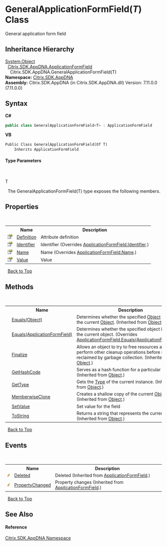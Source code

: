 # GeneralApplicationFormField(*T*) Class
 

General application form field


## Inheritance Hierarchy
<a href="http://msdn2.microsoft.com/en-us/library/e5kfa45b" target="_blank">System.Object</a><br />&nbsp;&nbsp;<a href="cf0e2e3c-35e5-33f1-ec47-81035ed4081b">Citrix.SDK.AppDNA.ApplicationFormField</a><br />&nbsp;&nbsp;&nbsp;&nbsp;Citrix.SDK.AppDNA.GeneralApplicationFormField(T)<br />
**Namespace:**&nbsp;[Citrix.SDK.AppDNA](index.md)<br />**Assembly:**&nbsp;Citrix.SDK.AppDNA (in Citrix.SDK.AppDNA.dll) Version: 7.11.0.0 (7.11.0.0)

## Syntax

**C#**
```csharp
public class GeneralApplicationFormField<T> : ApplicationFormField

```

**VB**
```vbnet
Public Class GeneralApplicationFormField(Of T)
	Inherits ApplicationFormField
```


#### Type Parameters
&nbsp;<dl><dt>T</dt><dd /></dl>&nbsp;
The GeneralApplicationFormField(T) type exposes the following members.


## Properties
&nbsp;<table><tr><th></th><th>Name</th><th>Description</th></tr><tr><td>![Public property](media/pubproperty.gif "Public property")</td><td><a href="6d41c3ba-e88f-d875-7855-d8a4dd9ec43a">Definition</a></td><td>
Attribute definition</td></tr><tr><td>![Public property](media/pubproperty.gif "Public property")</td><td><a href="d2a7250d-fdc0-a01d-eb30-9d63f5a6e55f">Identifier</a></td><td>
Identifier
 (Overrides <a href="ae88593a-698d-8689-d307-d5e79de6588a">ApplicationFormField.Identifier</a>.)</td></tr><tr><td>![Public property](media/pubproperty.gif "Public property")</td><td><a href="d6815c63-92ae-edff-b6b8-9f759d59a45e">Name</a></td><td>
Name
 (Overrides <a href="93ed2d0a-d95a-803e-905f-02d1bd78ac14">ApplicationFormField.Name</a>.)</td></tr><tr><td>![Public property](media/pubproperty.gif "Public property")</td><td><a href="2e27b9c8-d765-943c-b09c-951f7d25452c">Value</a></td><td>
Value</td></tr></table>&nbsp;
<a href="#generalapplicationformfield(*t*)-class">Back to Top</a>

## Methods
&nbsp;<table><tr><th></th><th>Name</th><th>Description</th></tr><tr><td>![Public method](media/pubmethod.gif "Public method")</td><td><a href="http://msdn2.microsoft.com/en-us/library/bsc2ak47" target="_blank">Equals(Object)</a></td><td>
Determines whether the specified <a href="http://msdn2.microsoft.com/en-us/library/e5kfa45b" target="_blank">Object</a> is equal to the current <a href="http://msdn2.microsoft.com/en-us/library/e5kfa45b" target="_blank">Object</a>.
 (Inherited from <a href="http://msdn2.microsoft.com/en-us/library/e5kfa45b" target="_blank">Object</a>.)</td></tr><tr><td>![Public method](media/pubmethod.gif "Public method")</td><td><a href="1c2db537-898e-b0b6-2ba3-2b58103ced7f">Equals(ApplicationFormField)</a></td><td>
Determines whether the specified object is equal to the current object.
 (Overrides <a href="88209439-98e9-5a21-40fc-4c17f7199c77">ApplicationFormField.Equals(ApplicationFormField)</a>.)</td></tr><tr><td>![Protected method](media/protmethod.gif "Protected method")</td><td><a href="http://msdn2.microsoft.com/en-us/library/4k87zsw7" target="_blank">Finalize</a></td><td>
Allows an object to try to free resources and perform other cleanup operations before it is reclaimed by garbage collection.
 (Inherited from <a href="http://msdn2.microsoft.com/en-us/library/e5kfa45b" target="_blank">Object</a>.)</td></tr><tr><td>![Public method](media/pubmethod.gif "Public method")</td><td><a href="http://msdn2.microsoft.com/en-us/library/zdee4b3y" target="_blank">GetHashCode</a></td><td>
Serves as a hash function for a particular type.
 (Inherited from <a href="http://msdn2.microsoft.com/en-us/library/e5kfa45b" target="_blank">Object</a>.)</td></tr><tr><td>![Public method](media/pubmethod.gif "Public method")</td><td><a href="http://msdn2.microsoft.com/en-us/library/dfwy45w9" target="_blank">GetType</a></td><td>
Gets the <a href="http://msdn2.microsoft.com/en-us/library/42892f65" target="_blank">Type</a> of the current instance.
 (Inherited from <a href="http://msdn2.microsoft.com/en-us/library/e5kfa45b" target="_blank">Object</a>.)</td></tr><tr><td>![Protected method](media/protmethod.gif "Protected method")</td><td><a href="http://msdn2.microsoft.com/en-us/library/57ctke0a" target="_blank">MemberwiseClone</a></td><td>
Creates a shallow copy of the current <a href="http://msdn2.microsoft.com/en-us/library/e5kfa45b" target="_blank">Object</a>.
 (Inherited from <a href="http://msdn2.microsoft.com/en-us/library/e5kfa45b" target="_blank">Object</a>.)</td></tr><tr><td>![Public method](media/pubmethod.gif "Public method")</td><td><a href="3edaf935-c84a-3aed-191f-d51537a99178">SetValue</a></td><td>
Set value for the field</td></tr><tr><td>![Public method](media/pubmethod.gif "Public method")</td><td><a href="http://msdn2.microsoft.com/en-us/library/7bxwbwt2" target="_blank">ToString</a></td><td>
Returns a string that represents the current object.
 (Inherited from <a href="http://msdn2.microsoft.com/en-us/library/e5kfa45b" target="_blank">Object</a>.)</td></tr></table>&nbsp;
<a href="#generalapplicationformfield(*t*)-class">Back to Top</a>

## Events
&nbsp;<table><tr><th></th><th>Name</th><th>Description</th></tr><tr><td>![Public event](media/pubevent.gif "Public event")</td><td><a href="907c48f9-b96d-5170-562e-9207627c3e02">Deleted</a></td><td>
Deleted
 (Inherited from <a href="cf0e2e3c-35e5-33f1-ec47-81035ed4081b">ApplicationFormField</a>.)</td></tr><tr><td>![Public event](media/pubevent.gif "Public event")</td><td><a href="3d29caf6-b43c-9aa8-e59f-9195f3a51dd7">PropertyChanged</a></td><td>
Property changes
 (Inherited from <a href="cf0e2e3c-35e5-33f1-ec47-81035ed4081b">ApplicationFormField</a>.)</td></tr></table>&nbsp;
<a href="#generalapplicationformfield(*t*)-class">Back to Top</a>

## See Also


#### Reference
<a href="fe2d265b-410b-8b11-1eb4-a790e0b062bf">Citrix.SDK.AppDNA Namespace</a><br />